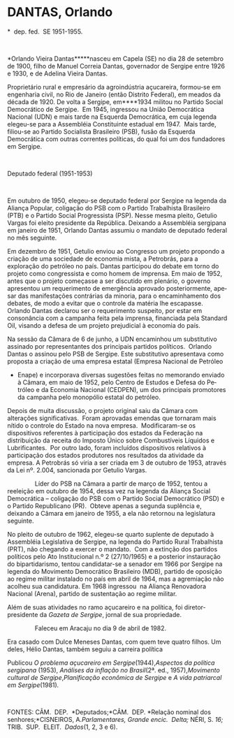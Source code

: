 DANTAS, Orlando
===============

\*  dep. fed.  SE 1951-1955.

 

*Orlando Vieira Dantas*****nasceu em Capela (SE) no dia 28 de setembro
de 1900, filho de Manuel Correia Dantas, governador de Sergipe entre
1926 e 1930, e de Adelina Vieira Dantas.

Proprietário rural e empresário da agroindústria açucareira, formou-se
em engenharia civil, no Rio de Janeiro (então Distrito Federal), em
meados da década de 1920. De volta a Sergipe, em****1934 militou no
Partido Social De­mocrático de Sergipe.  Em 1945, ingressou na União
Democrática Nacional (UDN) e mais tarde na Esquerda Democrática, em cuja
legenda ele­geu-se para a Assembléia Constituinte estadual em 1947. 
Mais tarde, filiou-se ao Partido So­cialista Brasileiro (PSB), fusão da
Esquerda Democrática com outras correntes políticas, do qual foi um dos
fundadores em Sergipe.

 

Deputado federal (1951-1953)

 

Em outubro de 1950, elegeu-se deputado federal por Sergipe na legenda da
Aliança Popular, coligação do PSB com o Par­tido Trabalhista Brasileiro
(PTB) e o Partido Social Progressista (PSP). Nesse mesma pleito, Getulio
Vargas foi eleito presidente da República. Deixando a Assembléia
sergipana em janeiro de 1951, Orlando Dantas assumiu o mandato de
deputado fede­ral no mês seguinte.

Em dezembro de 1951, Getulio en­viou ao Congresso um projeto propondo a
criação de uma sociedade de economia mista, a Petrobrás, para a
exploração do petróleo no país. Dantas participou do debate em torno do
projeto como congressista e como homem de imprensa. Em maio de 1952,
antes que o projeto começasse a ser discutido em plená­rio, o governo
apresentou um requerimento de emergência aprovado posteriormente,
ape­sar das manifestações contrárias da minoria, para o encaminhamento
dos debates, de modo a evitar que o controle da matéria lhe escapas­se.
Orlando Dantas declarou ser o requerimen­to suspeito, por estar em
consonância com a campanha feita pela imprensa, financiada pela Standard
Oil, visando a defesa de um projeto prejudicial à economia do país.

Na sessão da Câmara de 6 de junho, a UDN encaminhou um substitutivo
assinado por representantes dos principais partidos po­líticos.  Orlando
Dantas o assinou pelo PSB de Sergipe. Este substitutivo apresentava como
proposta a criação de uma empresa estatal (Empresa Nacional de Petróleo
- Enape) e incorporava diversas sugestões feitas no me­morando enviado à
Câmara, em maio de 1952, pelo Centro de Estudos e Defesa do Pe­tróleo e
da Economia Nacional (CEDPEN), um dos principais promotores da campanha
pelo monopólio estatal do petróleo.

Depois de muita discussão, o projeto origi­nal saiu da Câmara com
alterações significati­vas.  Foram aprovadas emendas que tornaram mais
nítido o controle do Estado na nova em­presa.  Modificaram-se os
dispositivos referen­tes à participação dos estados da Federação na
distribuição da receita do Imposto Único sobre Combustíveis Líquidos e
Lubrificantes.  Por outro lado, foram incluídos dispositivos relativos à
participação dos estados produto­res nos resultados da atividade da
empresa. A Petrobrás só viria a ser criada em 3 de outu­bro de 1953,
através da Lei nº. 2.004, sancio­nada por Getulio Vargas.

                Líder do PSB na Câmara a partir de mar­ço de 1952,
tentou a reeleição em outubro de 1954, dessa vez na legenda da Aliança
Social Democrática – coligação do PSB com o Parti­do Social Democrático
(PSD) e o Partido Re­publicano (PR).  Obteve apenas a segunda suplência
e, deixando a Câmara em janeiro de 1955, a ela não retornou na
legislatura seguin­te.

No pleito de outubro de 1962, elegeu-se quarto suplente de deputado à
Assembléia Le­gislativa de Sergipe, na legenda do Partido Ru­ral
Trabalhista (PRT), não chegando a exercer o mandato.  Com a extinção dos
partidos polí­ticos pelo Ato Institucional n.º 2 (27/10/1965) e a
posterior instauração do bipartidarismo, tentou candidatar-se a senador
em 1966 por Sergipe na legenda do Movimento Democráti­co Brasileiro
(MDB), partido de oposição ao regime militar instalado no país em abril
de 1964, mas a agremiação não acolheu sua candidatura. Em 1968
ingressou  na Aliança Re­novadora Nacional (Arena), partido de
sustentação ao regime militar.

Além de suas atividades no ramo açucareiro e na política, foi
diretor-presidente da *Gazeta de Sergipe*, jornal de sua propriedade.

                Faleceu em Aracaju no dia 9 de abril de 1982.

Era casado com Dulce Meneses Dantas, com quem teve quatro filhos. Um
deles, Hélio Dantas, também seguiu a carreira política

Publicou *O problema açucareiro em Sergi*­*pe*(1944),*Aspectos da
política sergipana* (1953), *Análises da inflação no Brasil*(2ª. ed.,
1957),*Movimento cultural de Sergipe*,*Pla*­*nificação econômica de
Sergipe* e *A vida patriarcal em Sergipe*(1981)*.*

 

FONTES: CÂM.  DEP.  *Deputados;*CÂM.  DEP. *Relação nominal dos
senhores;*CISNEIROS, A.*Parlamentares, Grande encic.  Delta;* NÉRI, S.
*16;* TRIB.  SUP.  ELEIT.  *Dados*(1, 2, 3 e 6).

 

 
